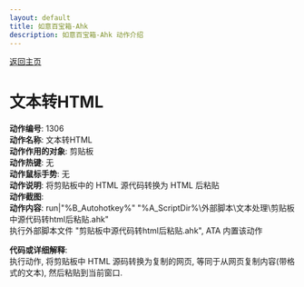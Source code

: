 ```yaml
---
layout: default
title: 如意百宝箱-Ahk
description: 如意百宝箱-Ahk 动作介绍
---
```


[返回主页](../index.md)

# [](#header-2) 文本转HTML

**动作编号**: 1306  
**动作名称**: 文本转HTML  
**动作作用的对象**: 剪贴板  
**动作热键**: 无  
**动作鼠标手势**: 无  
**动作说明**: 将剪贴板中的 HTML 源代码转换为 HTML 后粘贴  
**动作截图**:  
**动作内容**: run|"%B_Autohotkey%" "%A_ScriptDir%\外部脚本\文本处理\剪贴板中源代码转html后粘贴.ahk"  
执行外部脚本文件 "剪贴板中源代码转html后粘贴.ahk", ATA 内置该动作  

**代码或详细解释**:  
执行动作, 将剪贴板中 HTML 源码转换为复制的网页, 等同于从网页复制内容(带格式的文本), 然后粘贴到当前窗口.  
